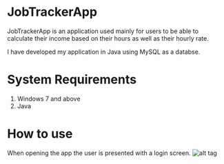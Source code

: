 # JobTrackerApp
JobTrackerApp is an application used mainly for users to be able to calculate their income based on their hours as well as their hourly rate.

I have developed my application in Java using MySQL as a databse.


# System Requirements
1. Windows 7 and above
2. Java

# How to use

When opening the app the user is presented with a login screen.
![alt tag](https://cloud.githubusercontent.com/assets/15819582/25305460/3e5149e4-2773-11e7-9deb-c2ea1db4a050.png)

